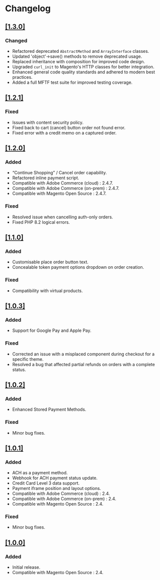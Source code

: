 # Changelog

## [[1.3.0]](https://commercemarketplace.adobe.com/fortispay-magento-2-payment-gateway.html#product.info.details.release_notes)

### Changed
- Refactored deprecated `AbstractMethod` and `ArrayInterface` classes.
- Updated 'object'->save() methods to remove deprecated usage.
- Replaced inheritance with composition for improved code design.
- Upgraded `curl_init` to Magento's HTTP classes for better integration.
- Enhanced general code quality standards and adhered to modern best practices.
- Added a full MFTF test suite for improved testing coverage.

## [[1.2.1]](https://commercemarketplace.adobe.com/fortispay-magento-2-payment-gateway.html#product.info.details.release_notes)

### Fixed

- Issues with content security policy.
- Fixed back to cart (cancel) button order not found error.
- Fixed error with a credit memo on a captured order.

## [[1.2.0]](https://commercemarketplace.adobe.com/fortispay-magento-2-payment-gateway.html#product.info.details.release_notes)

### Added

- “Continue Shopping” / Cancel order capability.
- Refactored inline payment script.
- Compatible with Adobe Commerce (cloud) : 2.4.7.
- Compatible with Adobe Commerce (on-prem) : 2.4.7.
- Compatible with Magento Open Source : 2.4.7.

### Fixed

- Resolved issue when cancelling auth-only orders.
- Fixed PHP 8.2 logical errors.

## [[1.1.0]](https://commercemarketplace.adobe.com/fortispay-magento-2-payment-gateway.html#product.info.details.release_notes)

### Added

- Customisable place order button text.
- Concealable token payment options dropdown on order creation.

### Fixed

- Compatibility with virtual products.

## [[1.0.3]](https://commercemarketplace.adobe.com/fortispay-magento-2-payment-gateway.html#product.info.details.release_notes)

### Added

- Support for Google Pay and Apple Pay.

### Fixed

- Corrected an issue with a misplaced component during checkout for a specific theme.
- Resolved a bug that affected partial refunds on orders with a complete status.

## [[1.0.2]](https://commercemarketplace.adobe.com/fortispay-magento-2-payment-gateway.html#product.info.details.release_notes)

### Added

- Enhanced Stored Payment Methods.

### Fixed

- Minor bug fixes.

## [[1.0.1]](https://commercemarketplace.adobe.com/fortispay-magento-2-payment-gateway.html#product.info.details.release_notes)

### Added

- ACH as a payment method.
- Webhook for ACH payment status update.
- Credit Card Level 3 data support.
- Payment iframe position and layout options.
- Compatible with Adobe Commerce (cloud) : 2.4.
- Compatible with Adobe Commerce (on-prem) : 2.4.
- Compatible with Magento Open Source : 2.4.

### Fixed

- Minor bug fixes.

## [[1.0.0]](https://commercemarketplace.adobe.com/fortispay-magento-2-payment-gateway.html#product.info.details.release_notes)

### Added

- Initial release.
- Compatible with Magento Open Source : 2.4.

